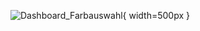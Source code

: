 ![Dashboard_Farbauswahl](/../main/01_Haupt-Dashboard/PopUps/Popup_Bilder/01_Dashboard_Farbauswahl.png){ width=500px }
